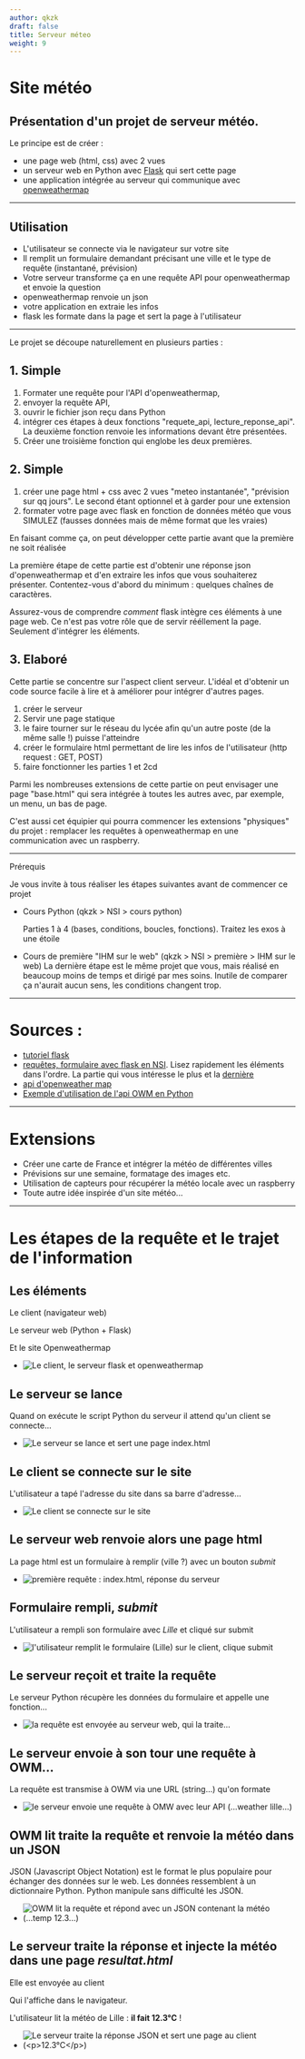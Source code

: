```yaml
---
author: qkzk
draft: false
title: Serveur méteo
weight: 9
---
```



# Site météo

## Présentation d'un projet de serveur météo.

Le principe est de créer :

* une page web (html, css) avec 2 vues
* un serveur web en Python avec [Flask](https://flask.palletsprojects.com/en/1.1.x/tutorial/) qui sert cette page
* une application intégrée au serveur qui communique avec [openweathermap](https://openweathermap.org/api)


---

## Utilisation

* L'utilisateur se connecte via le navigateur sur votre site
* Il remplit un formulaire demandant précisant une ville et le type de requête (instantané, prévision)
* Votre serveur transforme ça en une requête API pour openweathermap et envoie la question
* openweathermap renvoie un json
* votre application en extraie les infos
* flask les formate dans la page et sert la page à l'utilisateur

---

Le projet se découpe naturellement en plusieurs parties :

## 1. Simple

1. Formater une requête pour l'API d'openweathermap,
2. envoyer la requête API,
3. ouvrir le fichier json reçu dans Python
4. intégrer ces étapes à deux fonctions "requete_api, lecture_reponse_api".
    La deuxième fonction renvoie les informations devant être présentées.
5. Créer une troisième fonction qui englobe les deux premières.


## 2. Simple

1. créer une page html + css avec 2 vues "meteo instantanée", "prévision sur qq jours". Le second étant optionnel et à garder pour une extension
2. formater votre page avec flask en fonction de données météo que vous SIMULEZ (fausses données mais de même format que les vraies)

En faisant comme ça, on peut développer cette partie avant que la première ne soit réalisée

La première étape de cette partie est d'obtenir une réponse json d'openweathermap et d'en extraire les infos que vous
souhaiterez présenter. Contentez-vous d'abord du minimum : quelques chaînes de caractères.

Assurez-vous de comprendre _comment_ flask intègre ces éléments à une page web. Ce n'est pas votre rôle que de servir
rééllement la page. Seulement d'intégrer les éléments.

## 3. Elaboré

Cette partie se concentre sur l'aspect client serveur. L'idéal et d'obtenir un code source facile à
lire et à améliorer pour intégrer d'autres pages.

1. créer le serveur
2. Servir une page statique
3. le faire tourner sur le réseau du lycée afin qu'un autre poste (de la même salle !) puisse l'atteindre
4. créer le formulaire html permettant de lire les infos de l'utilisateur (http request : GET, POST)
5. faire fonctionner les parties 1 et 2cd

Parmi les nombreuses extensions de cette partie on peut envisager une page
"base.html" qui sera intégrée à toutes les autres avec, par exemple, un menu,
un bas de page.

C'est aussi cet équipier qui pourra commencer les extensions "physiques" du
projet : remplacer les requêtes à openweathermap en une communication avec
un raspberry.


---

Prérequis

Je vous invite à tous réaliser les étapes suivantes avant de commencer ce projet

* Cours Python (qkzk > NSI > cours python)

  Parties 1 à 4 (bases, conditions, boucles, fonctions). Traitez les exos à une étoile

* Cours de première "IHM sur le web" (qkzk > NSI > première > IHM sur le web)
    La dernière étape est le même projet que vous, mais réalisé en beaucoup moins de temps et dirigé par mes soins. Inutile de comparer ça n'aurait aucun sens, les conditions changent
    trop.


---

# Sources :

* [tutoriel flask](https://flask.palletsprojects.com/en/1.1.x/tutorial/)
* [requêtes, formulaire avec flask en NSI](http://qkzk.xyz/docs/nsi/cours_premiere/ihm_web/).
    Lisez rapidement les éléments dans l'ordre. La partie qui vous intéresse le plus et la
    [dernière](http://qkzk.xyz/docs/nsi/cours_premiere/ihm_web/flask/)
* [api d'openweather map](https://openweathermap.org/api)
* [Exemple d'utilisation de l'api OWM en Python](https://code-maven.com/openweathermap-api-using-python)

---

# Extensions

* Créer une carte de France et intégrer la météo de différentes villes
* Prévisions sur une semaine, formatage des images etc.
* Utilisation de capteurs pour récupérer la météo locale avec un raspberry
* Toute autre idée inspirée d'un site météo...

---

# Les étapes de la requête et le trajet de l'information


## Les éléments

Le client (navigateur web)

Le serveur web (Python + Flask)

Et le site Openweathermap

* ![Le client, le serveur flask et openweathermap](/uploads/docsnsi/ihm_web/img/meteo_flask/meteo_flask(9).svg)



## Le serveur se lance

Quand on exécute le script Python du serveur il attend qu'un client se connecte...

* ![Le serveur se lance et sert une page *index.html*](/uploads/docsnsi/ihm_web/img/meteo_flask/meteo_flask(8).svg)


## Le client se connecte sur le site

L'utilisateur a tapé l'adresse du site dans sa barre d'adresse...

* ![Le client se connecte sur le site](/uploads/docsnsi/ihm_web/img/meteo_flask/meteo_flask(7).svg)


## Le serveur web renvoie alors une page html

La page html est un formulaire à remplir (ville ?) avec un bouton _submit_

* ![première requête : *index.html*, réponse du serveur](/uploads/docsnsi/ihm_web/img/meteo_flask/meteo_flask(6).svg)


## Formulaire rempli, _submit_

L'utilisateur a rempli son formulaire avec _Lille_ et cliqué sur submit

* ![l'utilisateur remplit le formulaire (_Lille_) sur le client, clique *submit*](/uploads/docsnsi/ihm_web/img/meteo_flask/meteo_flask(4).svg)


## Le serveur reçoit et traite la requête

Le serveur Python récupère les données du formulaire et appelle une fonction...

* ![la requête est envoyée au serveur web, qui la traite...](/uploads/docsnsi/ihm_web/img/meteo_flask/meteo_flask(3).svg)


## Le serveur envoie à son tour une requête à OWM...

La requête est transmise à OWM via une URL (string...) qu'on formate

* ![le serveur envoie une requête à OMW avec leur API (_...weather lille..._)](/uploads/docsnsi/ihm_web/img/meteo_flask/meteo_flask(2).svg)


## OWM lit traite la requête et renvoie la météo dans un JSON

JSON (Javascript Object Notation) est le format le plus populaire pour échanger des données sur le web.
Les données ressemblent à un dictionnaire Python. Python manipule sans difficulté les JSON.

* ![OWM lit la requête et répond avec un JSON contenant la météo (*...temp 12.3...*)](/uploads/docsnsi/ihm_web/img/meteo_flask/meteo_flask(1).svg)


## Le serveur traite la réponse et injecte la météo dans une page _resultat.html_

Elle est envoyée au client

Qui l'affiche dans le navigateur.

L'utilisateur lit la météo de Lille : **il fait 12.3°C** !

* ![Le serveur traite la réponse JSON et sert une page au client (*`<p>12.3°C</p>`*)](/uploads/docsnsi/ihm_web/img/meteo_flask/meteo_flask.svg)

